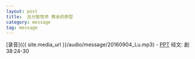```yaml
---
layout: post
title:  吕允智牧师 教会的原型
category: message
tag: message
---
```


[录音]({{ site.media_url }}/audio/message/20160904_Lu.mp3) - [PPT](https://1drv.ms/p/s!AqLDbY3r4i9UhRxeYBu8hfYTF1dN)
经文: 創38:24-30
